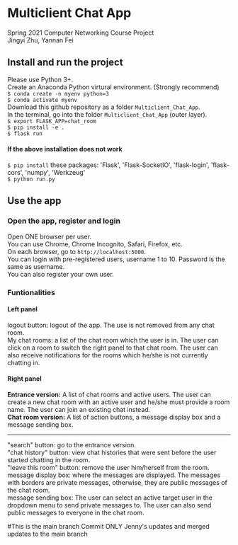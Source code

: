 # Multiclient Chat App
Spring 2021 Computer Networking Course Project <br>
Jingyi Zhu, Yannan Fei

## Install and run the project
Please use Python 3+. <br>
Create an Anaconda Python virtural environment. (Strongly recommend)</br>
`$ conda create -n myenv python=3` <br>
`$ conda activate myenv` <br>
Download this github repository as a folder `Multiclient_Chat_App`.</br>
In the terminal, go into the folder `Multiclient_Chat_App` (outer layer).</br>
`$ export FLASK_APP=chat_room` </br>
`$ pip install -e .` </br>
`$ flask run` <br>
#### If the above installation does not work
`$ pip install` these packages: 'Flask', 'Flask-SocketIO', 'flask-login', 'flask-cors', 'numpy', 'Werkzeug' <br>
`$ python run.py` <br>

## Use the app
### Open the app, register and login
Open ONE browser per user. </br>
You can use Chrome, Chrome Incognito, Safari, Firefox, etc. <br>
On each browser, go to `http://localhost:5000`. <br>
You can login with pre-registered users, username 1 to 10. Password is the same as username. <br>
You can also register your own user. <br>

### Funtionalities
#### Left panel
logout button: logout of the app. The use is not removed from any chat room.<br>
My chat rooms: a list of the chat room which the user is in. The user can click on a room to switch the right panel to that chat room. The user can also receive notifications for the rooms which he/she is not currently chatting in.<br>
#### Right panel
<b>Entrance version:</b> A list of chat rooms and active users. The user can create a new chat room with an active user and he/she must provide a room name. The user can join an existing chat instead. <br>
<b>Chat room version:</b> A list of action buttons, a message display box and a message sending box. <br>
<hr>
"search" button: go to the entrance version. <br>
"chat history" button: view chat histories that were sent before the user started chatting in the room. <br>
"leave this room" button: remove the user him/herself from the room. <br>
message display box: where the messages are displayed. The messages with borders are private messages, otherwise, they are public messages of the chat room. <br>
message sending box: The user can select an active target user in the dropdown menu to send private messages to. The user can also send public messages to everyone in the chat room. <br>


#This is the main branch
Commit ONLY Jenny's updates and merged updates to the main branch